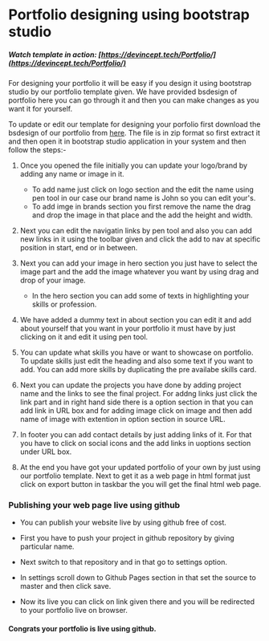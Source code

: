 # Portfolio designing using bootstrap studio

##### Watch template in action: [https://devincept.tech/Portfolio/](https://devincept.tech/Portfolio/)

For designing your portfolio it will be easy if you design it using bootstrap studio by our portfolio template given. We have provided bsdesign of portfolio here you can go through it and then you can make changes as you want it for yourself.

To update or edit our template for designing your porfolio first download the bsdesign of our portfolio from [here](https://github.com/DevIncept/Portfolio/files/5447042/portfolio.zip). The file is in zip format so first extract it and then open it in bootstrap studio application in your system and then follow the steps:-

1. Once you opened the file initially you can update your logo/brand by adding any name or image in it.

    - To add name just click on logo section and the edit the name using pen tool in our case our brand name is John so you can edit your's.
    - To add imge in brands section you first remove the name the drag and drop the image in that place and the add the height and width.
    
2. Next you can edit the navigatin links by pen tool and also you can add new links in it using the toolbar given and click the add to nav at specific position in start, end 
or in between.

3. Next you can add your image in hero section you just have to select the image part and the add the image whatever you want by using drag and drop of your image.

    - In the hero section you can add some of texts in highlighting your skills or profession.
    
4. We have added a dummy text in about section you can edit it and add about yourself that you want in your portfolio it must have by just clicking on it and edit it using pen tool.

5. You can update what skills you have or want to showcase on portfolio. To update skills just edit the heading and also some text if you want to add.
You can add more skills by duplicating the pre availabe skills card.

6. Next you can update the projects you have done by adding project name and the links to see the final project. For addng links just click the link part and in right hand side there is a option section in that you can add link in URL box and for adding image click on image and then add name of image with extention in option section in source URL.

7. In footer you can add contact details by just adding links of it. For that you have to click on social icons and the add links in uoptions section under URL box.

8. At the end you have got your updated portfolio of your own by just using our portfolio template. Next to get it as a web page in html format just click on export button in taskbar the you will get the final html web page.

### Publishing your web page live using github

- You can publish your website live by using github free of cost. 

- First you have to push your project in github repository by giving particular name.

- Next switch to that repository and in that go to settings option.

- In settings scroll down to Github Pages section in that set the source to master and then click save.

- Now its live you can click on link given there and you will be redirected to your portfolio live on browser.

#### Congrats your portfolio is live using github.



